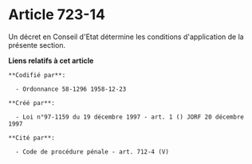 # Article 723-14

Un décret en Conseil d'Etat détermine les conditions d'application de la présente section.

**Liens relatifs à cet article**

	**Codifié par**:

	  - Ordonnance 58-1296 1958-12-23

	**Créé par**:

	  - Loi n°97-1159 du 19 décembre 1997 - art. 1 () JORF 20 décembre 1997

	**Cité par**:

	  - Code de procédure pénale - art. 712-4 (V)
